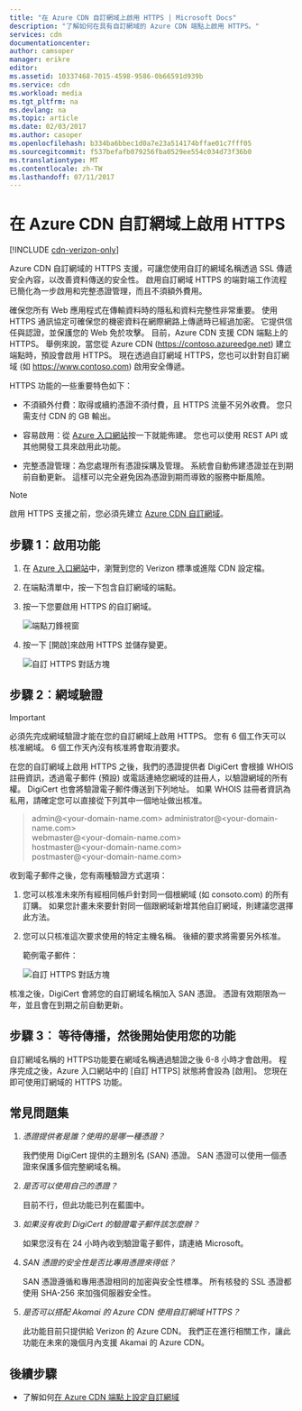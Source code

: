 ```yaml
---
title: "在 Azure CDN 自訂網域上啟用 HTTPS | Microsoft Docs"
description: "了解如何在具有自訂網域的 Azure CDN 端點上啟用 HTTPS。"
services: cdn
documentationcenter: 
author: camsoper
manager: erikre
editor: 
ms.assetid: 10337468-7015-4598-9586-0b66591d939b
ms.service: cdn
ms.workload: media
ms.tgt_pltfrm: na
ms.devlang: na
ms.topic: article
ms.date: 02/03/2017
ms.author: casoper
ms.openlocfilehash: b334ba6bbec1d0a7e23a514174bffae01c7fff05
ms.sourcegitcommit: f537befafb079256fba0529ee554c034d73f36b0
ms.translationtype: MT
ms.contentlocale: zh-TW
ms.lasthandoff: 07/11/2017
---
```

# <a name="enable-https-on-an-azure-cdn-custom-domain"></a>在 Azure CDN 自訂網域上啟用 HTTPS

[!INCLUDE [cdn-verizon-only](../../includes/cdn-verizon-only.md)]

Azure CDN 自訂網域的 HTTPS 支援，可讓您使用自訂的網域名稱透過 SSL 傳遞安全內容，以改善資料傳送的安全性。 啟用自訂網域 HTTPS 的端對端工作流程已簡化為一步啟用和完整憑證管理，而且不須額外費用。

確保您所有 Web 應用程式在傳輸資料時的隱私和資料完整性非常重要。 使用 HTTPS 通訊協定可確保您的機密資料在網際網路上傳遞時已經過加密。 它提供信任與認證，並保護您的 Web 免於攻擊。 目前，Azure CDN 支援 CDN 端點上的 HTTPS。 舉例來說，當您從 Azure CDN (https://contoso.azureedge.net) 建立端點時，預設會啟用 HTTPS。 現在透過自訂網域 HTTPS，您也可以針對自訂網域 (如 https://www.contoso.com) 啟用安全傳遞。 

HTTPS 功能的一些重要特色如下：

- 不須額外付費：取得或續約憑證不須付費，且 HTTPS 流量不另外收費。 您只需支付 CDN 的 GB 輸出。

- 容易啟用：從 [Azure 入口網站](https://portal.azure.com)按一下就能佈建。 您也可以使用 REST API 或其他開發工具來啟用此功能。

- 完整憑證管理：為您處理所有憑證採購及管理。 系統會自動佈建憑證並在到期前自動更新。 這樣可以完全避免因為憑證到期而導致的服務中斷風險。

>[!NOTE] 
>啟用 HTTPS 支援之前，您必須先建立 [Azure CDN 自訂網域](./cdn-map-content-to-custom-domain.md)。

## <a name="step-1-enabling-the-feature"></a>步驟 1︰啟用功能 

1. 在 [Azure 入口網站](https://portal.azure.com)中，瀏覽到您的 Verizon 標準或進階 CDN 設定檔。

2. 在端點清單中，按一下包含自訂網域的端點。

3. 按一下您要啟用 HTTPS 的自訂網域。

    ![端點刀鋒視窗](./media/cdn-custom-ssl/cdn-custom-domain.png)

4. 按一下 [開啟]來啟用 HTTPS 並儲存變更。

    ![自訂 HTTPS 對話方塊](./media/cdn-custom-ssl/cdn-enable-custom-ssl.png)


## <a name="step-2-domain-validation"></a>步驟 2︰網域驗證

>[!IMPORTANT] 
>必須先完成網域驗證才能在您的自訂網域上啟用 HTTPS。 您有 6 個工作天可以核准網域。 6 個工作天內沒有核准將會取消要求。  

在您的自訂網域上啟用 HTTPS 之後，我們的憑證提供者 DigiCert 會根據 WHOIS 註冊資訊，透過電子郵件 (預設) 或電話連絡您網域的註冊人，以驗證網域的所有權。 DigiCert 也會將驗證電子郵件傳送到下列地址。 如果 WHOIS 註冊者資訊為私用，請確定您可以直接從下列其中一個地址做出核准。

>admin@<your-domain-name.com> administrator@<your-domain-name.com>  
>webmaster@<your-domain-name.com>  
>hostmaster@<your-domain-name.com>  
>postmaster@<your-domain-name.com>


收到電子郵件之後，您有兩種驗證方式選項：

1. 您可以核准未來所有經相同帳戶針對同一個根網域 (如 consoto.com) 的所有訂購。 如果您計畫未來要針對同一個跟網域新增其他自訂網域，則建議您選擇此方法。
 
2. 您可以只核准這次要求使用的特定主機名稱。 後續的要求將需要另外核准。

    範例電子郵件：
    
    ![自訂 HTTPS 對話方塊](./media/cdn-custom-ssl/domain-validation-email-example.png)

核准之後，DigiCert 會將您的自訂網域名稱加入 SAN 憑證。 憑證有效期限為一年，並且會在到期之前自動更新。

## <a name="step-3-wait-for-the-propagation-then-start-using-your-feature"></a>步驟 3︰ 等待傳播，然後開始使用您的功能

自訂網域名稱的 HTTPS功能要在網域名稱通過驗證之後 6-8 小時才會啟用。 程序完成之後，Azure 入口網站中的 [自訂 HTTPS] 狀態將會設為 [啟用]。 您現在即可使用訂網域的 HTTPS 功能。

## <a name="frequently-asked-questions"></a>常見問題集

1. *憑證提供者是誰？使用的是哪一種憑證？*

    我們使用 DigiCert 提供的主題別名 (SAN) 憑證。 SAN 憑證可以使用一個憑證來保護多個完整網域名稱。

2. *是否可以使用自己的憑證？*
    
    目前不行，但此功能已列在藍圖中。

3. *如果沒有收到 DigiCert 的驗證電子郵件該怎麼辦？*

    如果您沒有在 24 小時內收到驗證電子郵件，請連絡 Microsoft。

4. *SAN 憑證的安全性是否比專用憑證來得低？*
    
    SAN 憑證遵循和專用憑證相同的加密與安全性標準。 所有核發的 SSL 憑證都使用 SHA-256 來加強伺服器安全性。

5. *是否可以搭配 Akamai 的 Azure CDN 使用自訂網域 HTTPS？*

    此功能目前只提供給 Verizon 的 Azure CDN。 我們正在進行相關工作，讓此功能在未來的幾個月內支援 Akamai 的 Azure CDN。


## <a name="next-steps"></a>後續步驟

- 了解如何[在 Azure CDN 端點上設定自訂網域](./cdn-map-content-to-custom-domain.md)



